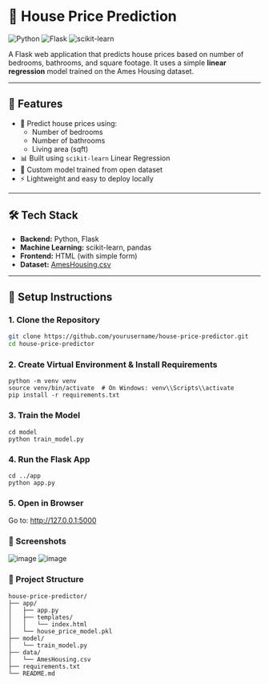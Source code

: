
# 🏡 House Price Prediction

![Python](https://img.shields.io/badge/Python-3.8+-blue?logo=python)
![Flask](https://img.shields.io/badge/Flask-2.0+-green?logo=flask)
![scikit-learn](https://img.shields.io/badge/scikit--learn-1.0+-orange?logo=scikit-learn)


A Flask web application that predicts house prices based on number of bedrooms, bathrooms, and square footage. It uses a simple **linear regression** model trained on the Ames Housing dataset.

---

## 🚀 Features

- 🔢 Predict house prices using:
  - Number of bedrooms
  - Number of bathrooms
  - Living area (sqft)
- 📊 Built using `scikit-learn` Linear Regression
- 🧠 Custom model trained from open dataset
- ⚡ Lightweight and easy to deploy locally

---

## 🛠️ Tech Stack

- **Backend:** Python, Flask
- **Machine Learning:** scikit-learn, pandas
- **Frontend:** HTML (with simple form)
- **Dataset:** [AmesHousing.csv](https://www.kaggle.com/datasets/prevek18/ames-housing-dataset)

---

## 🧰 Setup Instructions

### 1. Clone the Repository

```bash
git clone https://github.com/yourusername/house-price-predictor.git
cd house-price-predictor
```
### 2. Create Virtual Environment & Install Requirements
```
python -m venv venv
source venv/bin/activate  # On Windows: venv\\Scripts\\activate
pip install -r requirements.txt
```
### 3. Train the Model
```
cd model
python train_model.py

```
### 4. Run the Flask App
```
cd ../app
python app.py
```
### 5. Open in Browser
Go to: http://127.0.0.1:5000

### 📸 Screenshots
![image](https://github.com/user-attachments/assets/60e933db-e9cd-4016-abc6-1b59af2c50ce)
![image](https://github.com/user-attachments/assets/23f6d2d2-14c3-4b32-a624-64c96151491b)

### 📂 Project Structure
```
house-price-predictor/
├── app/
│   ├── app.py
│   ├── templates/
│   │   └── index.html
│   └── house_price_model.pkl
├── model/
│   └── train_model.py
├── data/
│   └── AmesHousing.csv
├── requirements.txt
└── README.md
```
